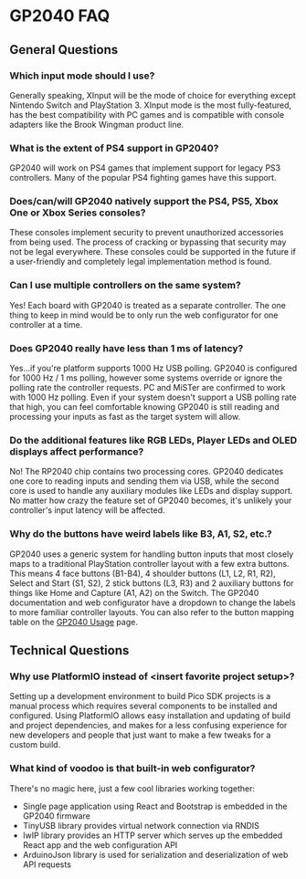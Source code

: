 # GP2040 FAQ

## General Questions

### Which input mode should I use?

Generally speaking, XInput will be the mode of choice for everything except Nintendo Switch and PlayStation 3. XInput mode is the most fully-featured, has the best compatibility with PC games and is compatible with console adapters like the Brook Wingman product line.

### What is the extent of PS4 support in GP2040?

GP2040 will work on PS4 games that implement support for legacy PS3 controllers. Many of the popular PS4 fighting games have this support.

### Does/can/will GP2040 natively support the PS4, PS5, Xbox One or Xbox Series consoles?

These consoles implement security to prevent unauthorized accessories from being used. The process of cracking or bypassing that security may not be legal everywhere. These consoles could be supported in the future if a user-friendly and completely legal implementation method is found.

### Can I use multiple controllers on the same system?

Yes! Each board with GP2040 is treated as a separate controller. The one thing to keep in mind would be to only run the web configurator for one controller at a time.

### Does GP2040 really have less than 1 ms of latency?

Yes...if you're platform supports 1000 Hz USB polling. GP2040 is configured for 1000 Hz / 1 ms polling, however some systems override or ignore the polling rate the controller requests. PC and MiSTer are confirmed to work with 1000 Hz polling. Even if your system doesn't support a USB polling rate that high, you can feel comfortable knowing GP2040 is still reading and processing your inputs as fast as the target system will allow.

### Do the additional features like RGB LEDs, Player LEDs and OLED displays affect performance?

No! The RP2040 chip contains two processing cores. GP2040 dedicates one core to reading inputs and sending them via USB, while the second core is used to handle any auxiliary modules like LEDs and display support. No matter how crazy the feature set of GP2040 becomes, it's unlikely your controller's input latency will be affected.

### Why do the buttons have weird labels like B3, A1, S2, etc.?

GP2040 uses a generic system for handling button inputs that most closely maps to a traditional PlayStation controller layout with a few extra buttons. This means 4 face buttons (B1-B4), 4 shoulder buttons (L1, L2, R1, R2), Select and Start (S1, S2), 2 stick buttons (L3, R3) and 2 auxiliary buttons for things like Home and Capture (A1, A2) on the Switch. The GP2040 documentation and web configurator have a dropdown to change the labels to more familiar controller layouts. You can also refer to the button mapping table on the [GP2040 Usage](https://gp2040-CE.info/#/usage?id=buttons) page.

## Technical Questions

### Why use PlatformIO instead of \<insert favorite project setup\>?

Setting up a development environment to build Pico SDK projects is a manual process which requires several components to be installed and configured. Using PlatformIO allows easy installation and updating of build and project dependencies, and makes for a less confusing experience for new developers and people that just want to make a few tweaks for a custom build.

### What kind of voodoo is that built-in web configurator?

There's no magic here, just a few cool libraries working together:

* Single page application using React and Bootstrap is embedded in the GP2040 firmware
* TinyUSB library provides virtual network connection via RNDIS
* lwIP library provides an HTTP server which serves up the embedded React app and the web configuration API
* ArduinoJson library is used for serialization and deserialization of web API requests
